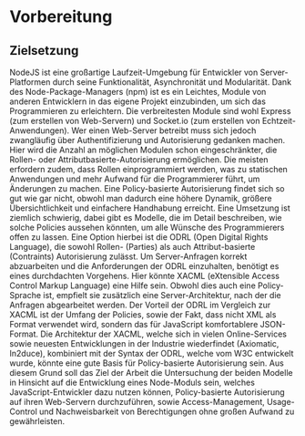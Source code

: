 # Vorbereitung

## Zielsetzung

NodeJS ist eine großartige Laufzeit-Umgebung für Entwickler von Server-Platformen durch seine Funktionalität, Asynchronität und Modularität. Dank des Node-Package-Managers (npm) ist es ein Leichtes, Module von anderen Entwicklern in das eigene Projekt einzubinden, um sich das Programmieren zu erleichtern. Die verbreitesten Module sind wohl Express (zum erstellen von Web-Servern) und Socket.io (zum erstellen von Echtzeit-Anwendungen).
Wer einen Web-Server betreibt muss sich jedoch zwangläufig über Authentifizierung und Autorisierung gedanken machen. Hier wird die Anzahl an möglichen Modulen schon eingeschränkter, die Rollen- oder Attributbasierte-Autorisierung ermöglichen. Die meisten erfordern zudem, dass Rollen einprogrammiert werden, was zu statischen Anwendungen und mehr Aufwand für die Programmierer führt, um Änderungen zu machen.
Eine Policy-basierte Autorisierung findet sich so gut wie gar nicht, obwohl man dadurch eine höhere Dynamik, größere Übersichtlichkeit und einfachere Handhabung erreicht. Eine Umsetzung ist ziemlich schwierig, dabei gibt es Modelle, die im Detail beschreiben, wie solche Policies aussehen könnten, um alle Wünsche des Programmierers offen zu lassen.
Eine Option hierbei ist die ODRL (Open Digital Rights Language), die sowohl Rollen- (Parties) als auch Attribut-basierte (Contraints) Autorisierung zulässt. Um Server-Anfragen korrekt abzuarbeiten und die Anforderungen der ODRL einzuhalten, benötigt es eines durchdachten Vorgehens. Hier könnte XACML (eXtensible Access Control Markup Language) eine Hilfe sein. Obwohl dies auch eine Policy-Sprache ist, empfielt sie zusätzlich eine Server-Architektur, nach der die Anfragen abgearbeitet werden. Der Vorteil der ODRL im Vergleich zur XACML ist der Umfang der Policies, sowie der Fakt, dass nicht XML als Format verwendet wird, sondern das für JavaScript komfortablere JSON-Format.
Die Architektur der XACML, welche sich in vielen Online-Services sowie neuesten Entwicklungen in der Industrie wiederfindet (Axiomatic, In2duce), kombiniert mit der Syntax der ODRL, welche vom W3C entwickelt wurde, könnte eine gute Basis für Policy-basierte Autorisierung sein.
Aus diesem Grund soll das Ziel der Arbeit die Untersuchung der beiden Modelle in Hinsicht auf die Entwicklung eines Node-Moduls sein, welches JavaScript-Entwickler dazu nutzen können, Policy-basierte Autorisierung auf ihren Web-Servern durchzuführen, sowie Access-Management, Usage-Control und Nachweisbarkeit von Berechtigungen ohne großen Aufwand zu gewährleisten.